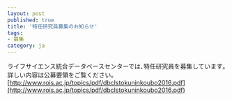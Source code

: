 ```yaml
---
layout: post
published: true
title: '特任研究員募集のお知らせ'
tags:
- 募集
category: ja
---
```

ライフサイエンス統合データベースセンターでは､特任研究員を募集しています｡詳しい内容は公募要領をご覧ください｡
[http://www.rois.ac.jp/topics/pdf/dbclstokuninkoubo2016.pdf](http://www.rois.ac.jp/topics/pdf/dbclstokuninkoubo2016.pdf)